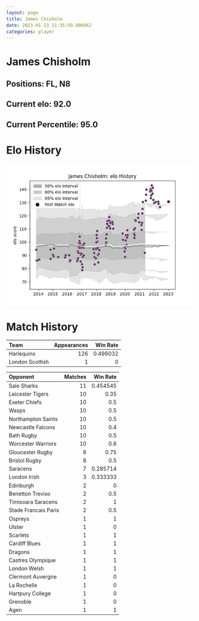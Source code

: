```yaml
---  
layout: page  
title: James Chisholm  
date: 2023-01-13 11:35:59.806962  
categories: player  
---
```

# James Chisholm

## Positions: FL, N8

## Current elo: 92.0

## Current Percentile: 95.0

# Elo History


![elo history](history_JamesChisholm.png)
# Match History


| Team            |   Appearances |   Win Rate |
|:----------------|--------------:|-----------:|
| Harlequins      |           126 |   0.496032 |
| London Scottish |             1 |   0        |

| Opponent             |   Matches |   Win Rate |
|:---------------------|----------:|-----------:|
| Sale Sharks          |        11 |   0.454545 |
| Leicester Tigers     |        10 |   0.35     |
| Exeter Chiefs        |        10 |   0.5      |
| Wasps                |        10 |   0.5      |
| Northampton Saints   |        10 |   0.5      |
| Newcastle Falcons    |        10 |   0.4      |
| Bath Rugby           |        10 |   0.5      |
| Worcester Warriors   |        10 |   0.6      |
| Gloucester Rugby     |         8 |   0.75     |
| Bristol Rugby        |         8 |   0.5      |
| Saracens             |         7 |   0.285714 |
| London Irish         |         3 |   0.333333 |
| Edinburgh            |         2 |   0        |
| Benetton Treviso     |         2 |   0.5      |
| Timisoara Saracens   |         2 |   1        |
| Stade Francais Paris |         2 |   0.5      |
| Ospreys              |         1 |   1        |
| Ulster               |         1 |   0        |
| Scarlets             |         1 |   1        |
| Cardiff Blues        |         1 |   1        |
| Dragons              |         1 |   1        |
| Castres Olympique    |         1 |   1        |
| London Welsh         |         1 |   1        |
| Clermont Auvergne    |         1 |   0        |
| La Rochelle          |         1 |   0        |
| Hartpury College     |         1 |   0        |
| Grenoble             |         1 |   0        |
| Agen                 |         1 |   1        |